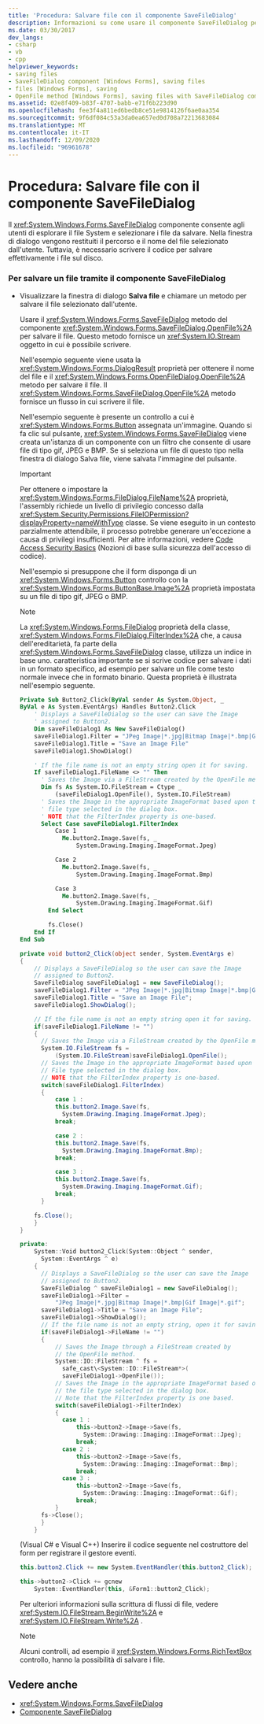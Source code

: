 ```yaml
---
title: 'Procedura: Salvare file con il componente SaveFileDialog'
description: Informazioni su come usare il componente SaveFileDialog per esplorare il file system e selezionare i file da salvare.
ms.date: 03/30/2017
dev_langs:
- csharp
- vb
- cpp
helpviewer_keywords:
- saving files
- SaveFileDialog component [Windows Forms], saving files
- files [Windows Forms], saving
- OpenFile method [Windows Forms], saving files with SaveFileDialog component
ms.assetid: 02e8f409-b83f-4707-babb-e71f6b223d90
ms.openlocfilehash: fee3f4a811ed6bedb8ce51e9814126f6ae0aa354
ms.sourcegitcommit: 9f6df084c53a3da0ea657ed0d708a72213683084
ms.translationtype: MT
ms.contentlocale: it-IT
ms.lasthandoff: 12/09/2020
ms.locfileid: "96961678"
---
```

# <a name="how-to-save-files-using-the-savefiledialog-component"></a>Procedura: Salvare file con il componente SaveFileDialog

Il <xref:System.Windows.Forms.SaveFileDialog> componente consente agli utenti di esplorare il file System e selezionare i file da salvare. Nella finestra di dialogo vengono restituiti il percorso e il nome del file selezionato dall'utente. Tuttavia, è necessario scrivere il codice per salvare effettivamente i file sul disco.

### <a name="to-save-a-file-using-the-savefiledialog-component"></a>Per salvare un file tramite il componente SaveFileDialog

- Visualizzare la finestra di dialogo **Salva file** e chiamare un metodo per salvare il file selezionato dall'utente.

  Usare il <xref:System.Windows.Forms.SaveFileDialog> metodo del componente <xref:System.Windows.Forms.SaveFileDialog.OpenFile%2A> per salvare il file. Questo metodo fornisce un <xref:System.IO.Stream> oggetto in cui è possibile scrivere.

  Nell'esempio seguente viene usata la <xref:System.Windows.Forms.DialogResult> proprietà per ottenere il nome del file e il <xref:System.Windows.Forms.OpenFileDialog.OpenFile%2A> metodo per salvare il file. Il <xref:System.Windows.Forms.SaveFileDialog.OpenFile%2A> metodo fornisce un flusso in cui scrivere il file.

  Nell'esempio seguente è presente un controllo a cui è <xref:System.Windows.Forms.Button> assegnata un'immagine. Quando si fa clic sul pulsante, <xref:System.Windows.Forms.SaveFileDialog> viene creata un'istanza di un componente con un filtro che consente di usare file di tipo gif, JPEG e BMP. Se si seleziona un file di questo tipo nella finestra di dialogo Salva file, viene salvata l'immagine del pulsante.

  > [!IMPORTANT]
  > Per ottenere o impostare la <xref:System.Windows.Forms.FileDialog.FileName%2A> proprietà, l'assembly richiede un livello di privilegio concesso dalla <xref:System.Security.Permissions.FileIOPermission?displayProperty=nameWithType> classe. Se viene eseguito in un contesto parzialmente attendibile, il processo potrebbe generare un'eccezione a causa di privilegi insufficienti. Per altre informazioni, vedere [Code Access Security Basics](/dotnet/framework/misc/code-access-security-basics) (Nozioni di base sulla sicurezza dell'accesso di codice).

  Nell'esempio si presuppone che il form disponga di un <xref:System.Windows.Forms.Button> controllo con la <xref:System.Windows.Forms.ButtonBase.Image%2A> proprietà impostata su un file di tipo gif, JPEG o BMP.

  > [!NOTE]
  > La <xref:System.Windows.Forms.FileDialog> proprietà della classe, <xref:System.Windows.Forms.FileDialog.FilterIndex%2A> che, a causa dell'ereditarietà, fa parte della <xref:System.Windows.Forms.SaveFileDialog> classe, utilizza un indice in base uno. caratteristica importante se si scrive codice per salvare i dati in un formato specifico, ad esempio per salvare un file come testo normale invece che in formato binario. Questa proprietà è illustrata nell'esempio seguente.

  ```vb
  Private Sub Button2_Click(ByVal sender As System.Object, _
  ByVal e As System.EventArgs) Handles Button2.Click
      ' Displays a SaveFileDialog so the user can save the Image
      ' assigned to Button2.
      Dim saveFileDialog1 As New SaveFileDialog()
      saveFileDialog1.Filter = "JPeg Image|*.jpg|Bitmap Image|*.bmp|Gif Image|*.gif"
      saveFileDialog1.Title = "Save an Image File"
      saveFileDialog1.ShowDialog()

      ' If the file name is not an empty string open it for saving.
      If saveFileDialog1.FileName <> "" Then
        ' Saves the Image via a FileStream created by the OpenFile method.
        Dim fs As System.IO.FileStream = Ctype _
            (saveFileDialog1.OpenFile(), System.IO.FileStream)
        ' Saves the Image in the appropriate ImageFormat based upon the
        ' file type selected in the dialog box.
        ' NOTE that the FilterIndex property is one-based.
        Select Case saveFileDialog1.FilterIndex
            Case 1
              Me.button2.Image.Save(fs, _
                  System.Drawing.Imaging.ImageFormat.Jpeg)

            Case 2
              Me.button2.Image.Save(fs, _
                  System.Drawing.Imaging.ImageFormat.Bmp)

            Case 3
              Me.button2.Image.Save(fs, _
                  System.Drawing.Imaging.ImageFormat.Gif)
          End Select

          fs.Close()
      End If
  End Sub
  ```

  ```csharp
  private void button2_Click(object sender, System.EventArgs e)
  {
      // Displays a SaveFileDialog so the user can save the Image
      // assigned to Button2.
      SaveFileDialog saveFileDialog1 = new SaveFileDialog();
      saveFileDialog1.Filter = "JPeg Image|*.jpg|Bitmap Image|*.bmp|Gif Image|*.gif";
      saveFileDialog1.Title = "Save an Image File";
      saveFileDialog1.ShowDialog();

      // If the file name is not an empty string open it for saving.
      if(saveFileDialog1.FileName != "")
      {
        // Saves the Image via a FileStream created by the OpenFile method.
        System.IO.FileStream fs =
            (System.IO.FileStream)saveFileDialog1.OpenFile();
        // Saves the Image in the appropriate ImageFormat based upon the
        // File type selected in the dialog box.
        // NOTE that the FilterIndex property is one-based.
        switch(saveFileDialog1.FilterIndex)
        {
            case 1 :
            this.button2.Image.Save(fs,
              System.Drawing.Imaging.ImageFormat.Jpeg);
            break;

            case 2 :
            this.button2.Image.Save(fs,
              System.Drawing.Imaging.ImageFormat.Bmp);
            break;

            case 3 :
            this.button2.Image.Save(fs,
              System.Drawing.Imaging.ImageFormat.Gif);
            break;
        }

      fs.Close();
      }
  }
  ```

  ```cpp
  private:
      System::Void button2_Click(System::Object ^ sender,
        System::EventArgs ^ e)
      {
        // Displays a SaveFileDialog so the user can save the Image
        // assigned to Button2.
        SaveFileDialog ^ saveFileDialog1 = new SaveFileDialog();
        saveFileDialog1->Filter =
            "JPeg Image|*.jpg|Bitmap Image|*.bmp|Gif Image|*.gif";
        saveFileDialog1->Title = "Save an Image File";
        saveFileDialog1->ShowDialog();
        // If the file name is not an empty string, open it for saving.
        if(saveFileDialog1->FileName != "")
        {
            // Saves the Image through a FileStream created by
            // the OpenFile method.
            System::IO::FileStream ^ fs =
              safe_cast\<System::IO::FileStream*>(
              saveFileDialog1->OpenFile());
            // Saves the Image in the appropriate ImageFormat based on
            // the file type selected in the dialog box.
            // Note that the FilterIndex property is one based.
            switch(saveFileDialog1->FilterIndex)
            {
              case 1 :
                  this->button2->Image->Save(fs,
                    System::Drawing::Imaging::ImageFormat::Jpeg);
                  break;
              case 2 :
                  this->button2->Image->Save(fs,
                    System::Drawing::Imaging::ImageFormat::Bmp);
                  break;
              case 3 :
                  this->button2->Image->Save(fs,
                    System::Drawing::Imaging::ImageFormat::Gif);
                  break;
            }
        fs->Close();
        }
      }
  ```

  (Visual C# e Visual C++) Inserire il codice seguente nel costruttore del form per registrare il gestore eventi.

  ```csharp
  this.button2.Click += new System.EventHandler(this.button2_Click);
  ```

  ```cpp
  this->button2->Click += gcnew
      System::EventHandler(this, &Form1::button2_Click);
  ```

  Per ulteriori informazioni sulla scrittura di flussi di file, vedere <xref:System.IO.FileStream.BeginWrite%2A> e <xref:System.IO.FileStream.Write%2A> .

  > [!NOTE]
  > Alcuni controlli, ad esempio il <xref:System.Windows.Forms.RichTextBox> controllo, hanno la possibilità di salvare i file.

## <a name="see-also"></a>Vedere anche

- <xref:System.Windows.Forms.SaveFileDialog>
- [Componente SaveFileDialog](savefiledialog-component-windows-forms.md)
